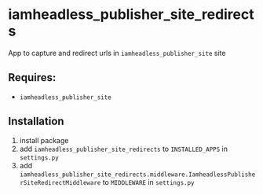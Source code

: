 # iamheadless_publisher_site_redirects

App to capture and redirect urls in `iamheadless_publisher_site` site

## Requires:
- `iamheadless_publisher_site`

## Installation

1. install package
2. add `iamheadless_publisher_site_redirects` to `INSTALLED_APPS` in `settings.py`
3. add `iamheadless_publisher_site_redirects.middleware.IamheadlessPublisherSiteRedirectMiddleware` to `MIDDLEWARE` in `settings.py`
